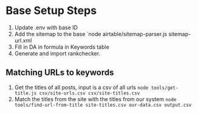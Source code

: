 # Base Setup Steps

1. Update .env with base ID
2. Add the sitemap to the base `node airtable/sitemap-parser.js sitemap-url.xml
3. Fill in DA in formula in Keywords table
4. Generate and import rankchecker.

## Matching URLs to keywords

1. Get the titles of all posts, input is a csv of all urls `node tools/get-title.js csv/site-urls.csv csv/site-titles.csv`
2. Match the titles from the site with the titles from our system `node tools/find-url-from-title site-titles.csv our-data.csv output.csv`
